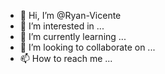 - 👋 Hi, I’m @Ryan-Vicente
- 👀 I’m interested in ...
- 🌱 I’m currently learning ...
- 💞️ I’m looking to collaborate on ...
- 📫 How to reach me ...

<!---
Ryan-Vicente/Ryan-Vicente is a ✨ special ✨ repository because its `README.md` (this file) appears on your GitHub profile.
You can click the Preview link to take a look at your changes.
--->
